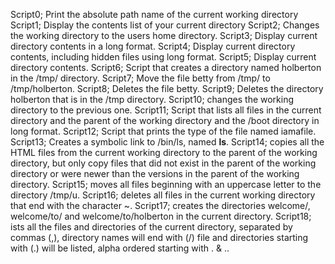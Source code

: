 Script0; Print the absolute path name of the current working directory
Script1; Display the contents list of your current directory
Script2; Changes the working directory to the users home directory.
Script3; Display current directory contents in a long format.
Script4; Display current directory contents, including hidden files using long format.
Script5; Display current directory contents.
Script6; Script that creates a directory named holberton in the /tmp/ directory.
Script7; Move the file betty from /tmp/ to /tmp/holberton.
Script8; Deletes the file betty.
Script9; Deletes the directory holberton that is in the /tmp directory.
Script10; changes the working directory to the previous one.
Script11; Script that lists all files in the current directory and the parent of the working directory and the /boot directory in long format.
Script12; Script that prints the type of the file named iamafile. 
Script13; Creates a symbolic link to /bin/ls, named __ls__.
Script14; copies all the HTML files from the current working directory to the parent of the working directory, but only copy files that did not exist in the parent of the working directory or were newer than the versions in the parent of the working directory.
Script15; moves all files beginning with an uppercase letter to the directory /tmp/u.
Script16; deletes all files in the current working directory that end with the character ~.
Script17; creates the directories welcome/, welcome/to/ and welcome/to/holberton in the current directory.
Script18; ists all the files and directories of the current directory, separated by commas (,), directory names will end with (/) file and directories starting with (.) will be listed, alpha ordered starting with . & .. 
